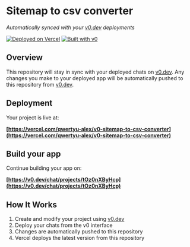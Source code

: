 # Sitemap to csv converter

*Automatically synced with your [v0.dev](https://v0.dev) deployments*

[![Deployed on Vercel](https://img.shields.io/badge/Deployed%20on-Vercel-black?style=for-the-badge&logo=vercel)](https://vercel.com/qwertyu-alex/v0-sitemap-to-csv-converter)
[![Built with v0](https://img.shields.io/badge/Built%20with-v0.dev-black?style=for-the-badge)](https://v0.dev/chat/projects/tOz0nXByHcp)

## Overview

This repository will stay in sync with your deployed chats on [v0.dev](https://v0.dev).
Any changes you make to your deployed app will be automatically pushed to this repository from [v0.dev](https://v0.dev).

## Deployment

Your project is live at:

**[https://vercel.com/qwertyu-alex/v0-sitemap-to-csv-converter](https://vercel.com/qwertyu-alex/v0-sitemap-to-csv-converter)**

## Build your app

Continue building your app on:

**[https://v0.dev/chat/projects/tOz0nXByHcp](https://v0.dev/chat/projects/tOz0nXByHcp)**

## How It Works

1. Create and modify your project using [v0.dev](https://v0.dev)
2. Deploy your chats from the v0 interface
3. Changes are automatically pushed to this repository
4. Vercel deploys the latest version from this repository
